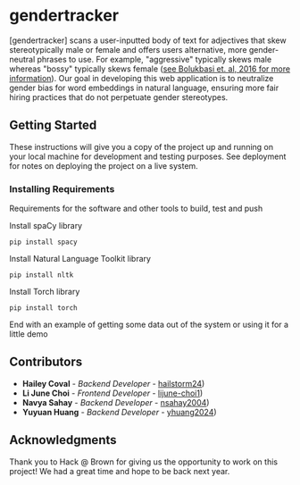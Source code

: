 # gendertracker

[gendertracker] scans a user-inputted body of text for adjectives that skew stereotypically male or female and offers users alternative, more gender-neutral phrases to use. For example, "aggressive" typically skews male whereas "bossy" typically skews female ([see Bolukbasi et. al, 2016 for more information](https://arxiv.org/pdf/1607.06520)). Our goal in developing this web application is to neutralize gender bias for word embeddings in natural language, ensuring more fair hiring practices that do not perpetuate gender stereotypes.

## Getting Started

These instructions will give you a copy of the project up and running on
your local machine for development and testing purposes. See deployment
for notes on deploying the project on a live system.

### Installing Requirements

Requirements for the software and other tools to build, test and push 

Install spaCy library

    pip install spacy

Install Natural Language Toolkit library

    pip install nltk

Install Torch library

    pip install torch

End with an example of getting some data out of the system or using it
for a little demo

## Contributors

  - **Hailey Coval** - *Backend Developer* -
    [hailstorm24](https://github.com/hailstorm24))
  - **Li June Choi** - *Frontend Developer* -
    [lijune-choi1](https://github.com/lijune-choi1))
  - **Navya Sahay** - *Backend Developer* -
    [nsahay2004](https://github.com/nsahay2004))
  - **Yuyuan Huang** - *Backend Developer* -
    [yhuang2024](https://github.com/yhuang2024))

## Acknowledgments

Thank you to Hack @ Brown for giving us the opportunity to work on this project! We had a great time and hope to be back next year.
